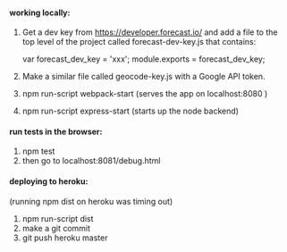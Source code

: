 
#### working locally:
1. Get a dev key from https://developer.forecast.io/ and add a file to the top level
of the project called forecast-dev-key.js that contains:

    var forecast_dev_key = 'xxx';
    module.exports = forecast_dev_key;

2. Make a similar file called geocode-key.js with a Google API token.

3. npm run-script webpack-start (serves the app on localhost:8080 )
4. npm run-script express-start (starts up the node backend)

#### run tests in the browser:
1. npm test
2. then go to localhost:8081/debug.html

#### deploying to heroku:
(running npm dist on heroku was timing out)

1. npm run-script dist
2. make a git commit
3. git push heroku master
